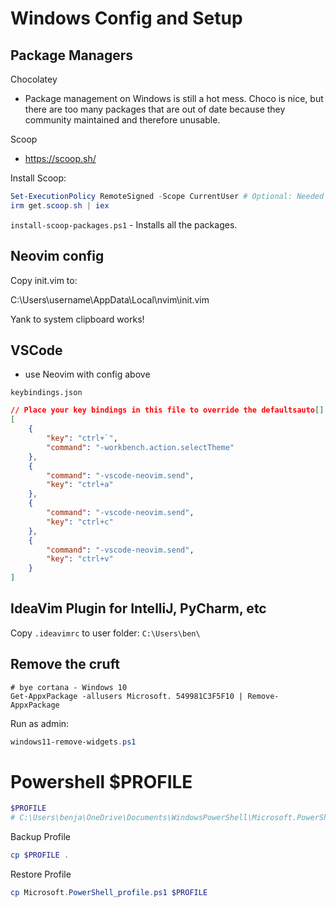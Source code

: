 # Windows Config and Setup

## Package Managers

Chocolatey
- Package management on Windows is still a hot mess. Choco is nice, but there are too many packages that are out of date because they community maintained and therefore unusable.

Scoop
- https://scoop.sh/

Install Scoop:
```powershell
Set-ExecutionPolicy RemoteSigned -Scope CurrentUser # Optional: Needed to run a remote script the first time
irm get.scoop.sh | iex
```

`install-scoop-packages.ps1` - Installs all the packages.

## Neovim config

Copy init.vim to:

C:\Users\username\AppData\Local\nvim\init.vim

Yank to system clipboard works!

## VSCode

- use Neovim with config above

`keybindings.json`

```json
// Place your key bindings in this file to override the defaultsauto[]
[
    {
        "key": "ctrl+`",
        "command": "-workbench.action.selectTheme"
    },
    {
        "command": "-vscode-neovim.send",
        "key": "ctrl+a"
    },
    {
        "command": "-vscode-neovim.send",
        "key": "ctrl+c"
    },
    {
        "command": "-vscode-neovim.send",
        "key": "ctrl+v"
    }
]

```

## IdeaVim Plugin for IntelliJ, PyCharm, etc

Copy `.ideavimrc` to user folder: `C:\Users\ben\`

## Remove the cruft

```shell
# bye cortana - Windows 10
Get-AppxPackage -allusers Microsoft. 549981C3F5F10 | Remove-AppxPackage
```

Run as admin:

```powershell
windows11-remove-widgets.ps1
```

# Powershell $PROFILE

```powershell
$PROFILE
# C:\Users\benja\OneDrive\Documents\WindowsPowerShell\Microsoft.PowerShell_profile.ps1
```

Backup Profile
```powershell
cp $PROFILE .
```

Restore Profile
```powershell
cp Microsoft.PowerShell_profile.ps1 $PROFILE
```